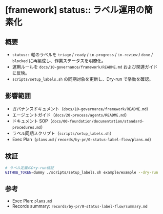 # [framework] status:: ラベル運用の簡素化

## 概要
- `status::` 軸のラベルを `triage` / `ready` / `in-progress` / `in-review` / `done` / `blocked` に再編成し、作業ステータスを明瞭化。
- 運用ルールを `docs/10-governance/framework/README.md` および関連ガイドに反映。
- `scripts/setup_labels.sh` の同期対象を更新し、Dry-run で挙動を確認。

## 影響範囲
- ガバナンスドキュメント（`docs/10-governance/framework/README.md`）
- エージェントガイド（`docs/20-process/agents/README.md`）
- ドキュメント SOP（`docs/00-foundation/documentation/standard-procedures.md`）
- ラベル同期スクリプト（`scripts/setup_labels.sh`）
- Exec Plan（`plans.md` / `records/by-pr/0-status-label-flow/plans.md`）

## 検証
```bash
# ラベル定義のDry-run検証
GITHUB_TOKEN=dummy ./scripts/setup_labels.sh example/example --dry-run
```

## 参考
- Exec Plan: `plans.md`
- Records summary: `records/by-pr/0-status-label-flow/summary.md`

